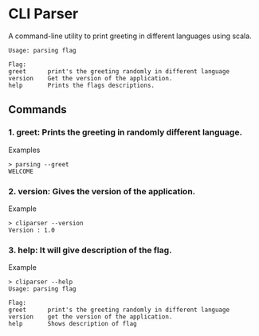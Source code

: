 # CLI Parser

A command-line utility to print greeting in different languages using scala.

```
Usage: parsing flag

Flag:
greet      print's the greeting randomly in different language 
version    Get the version of the application.
help       Prints the flags descriptions.
```
## Commands
### 1. greet: Prints the greeting in randomly different language.

Examples
```shell
> parsing --greet
WELCOME
```

### 2. version: Gives the version of the application.

Example
```shell
> cliparser --version
Version : 1.0
```

### 3. help: It will give description of the flag.

Example
```shell
> cliparser --help
Usage: parsing flag

Flag:
greet      print's the greeting randomly in different language 
version    get the version of the application.
help       Shows description of flag
```
